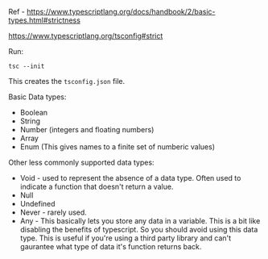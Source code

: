 Ref - https://www.typescriptlang.org/docs/handbook/2/basic-types.html#strictness

https://www.typescriptlang.org/tsconfig#strict

Run:

```
tsc --init 
```

This creates the `tsconfig.json` file. 


Basic Data types:

- Boolean
- String
- Number (integers and floating numbers)
- Array
- Enum (This gives names to a finite set of numberic values)

Other less commonly supported data types:

- Void - used to represent the absence of a data type. Often used to indicate a function that doesn't return a value. 
- Null
- Undefined  
- Never - rarely used. 
- Any - This basically lets you store any data in a variable. This is a bit like disabling the benefits of typescript. So you should avoid using this data type. This is useful if you're using a third party library and can't gaurantee what type of data it's function returns back. 